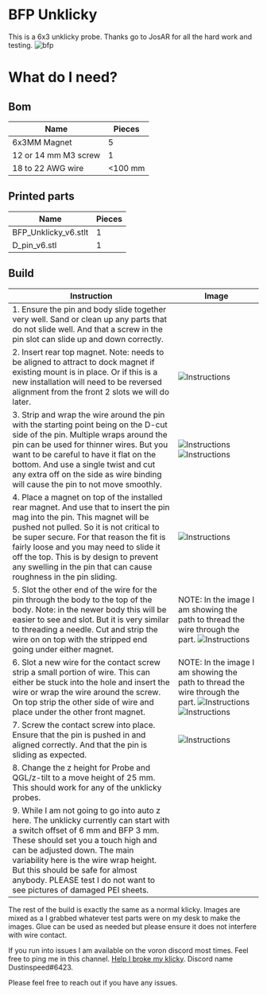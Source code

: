 # BFP Unklicky

This is a 6x3 unklicky probe. Thanks go to JosAR for all the hard work and testing. 
![bfp](https://github.com/majarspeed/Unklicky/raw/main/pictures/BFP.jpg "BFP")

# What do I need?

## Bom
| Name | Pieces |
| ------ | ------ |
| 6x3MM Magnet | 5|
|12 or 14 mm M3 screw| 1|
|18 to 22 AWG wire| <100 mm|


## Printed parts
| Name | Pieces |
| ------ | ------ |
| BFP_Unklicky_v6.stlt | 1|
|D_pin_v6.stl| 1|

## Build
| Instruction | Image |
| ------ | ------ |
|1. Ensure the pin and body slide together very well. Sand or clean up any parts that do not slide well. And that a screw in the pin slot can slide up and down correctly.| |  
|2. Insert rear top magnet. Note: needs to be aligned to attract to dock magnet if existing mount is in place. Or if this is a new installation will need to be reversed alignment from the front 2 slots we will do later.| ![Instructions](https://github.com/majarspeed/Unklicky/raw/main/pictures/top_mag.jpg "Instructions")|
| 3. Strip and wrap the wire around the pin with the starting point being on the D-cut side of the pin. Multiple wraps around the pin can be used for thinner wires. But you want to be careful to have it flat on the bottom. And use a single twist and cut any extra off on the side as wire binding will cause the pin to not move smoothly.|![Instructions](https://github.com/majarspeed/Unklicky/raw/main/pictures/side%20wrap.jpg "Instructions") ![Instructions](https://github.com/majarspeed/Unklicky/raw/main/pictures/top_wrap.jpg "Instructions")|
|4. Place a magnet on top of the installed rear magnet. And use that to insert the pin mag into the pin. This magnet will be pushed not pulled. So it is not critical to be super secure. For that reason the fit is fairly loose and you may need to slide it off the top. This is by design to prevent any swelling in the pin that can cause roughness in the pin sliding.|![Instructions](https://github.com/majarspeed/Unklicky/raw/main/pictures/mag_pin.jpg "Instructions")|
|5. Slot the other end of the wire for the pin through the body to the top of the body. Note: in the newer body this will be easier to see and slot. But it is very similar to threading a needle.  Cut and strip the wire on on top with the stripped end going under either magnet.| NOTE: In the image I am showing the path to thread the wire through the part. ![Instructions](https://github.com/majarspeed/Unklicky/raw/main/pictures/bottom_thread_hole.jpg "Instructions")|
|6. Slot a new wire for the contact screw strip a small portion of wire. This can either be stuck into the hole and insert the wire or wrap the wire around the screw. On top strip the other side of wire and place under the other front magnet.| NOTE: In the image I am showing the path to thread the wire through the part. ![Instructions](https://github.com/majarspeed/Unklicky/raw/main/pictures/front_thread_hole.jpg "Instructions") ![Instructions](https://github.com/majarspeed/Unklicky/raw/main/pictures/top_wired.jpg "Instructions")
|7. Screw the contact screw into place. Ensure that the pin is pushed in and aligned correctly. And that the pin is sliding as expected.| ![Instructions](https://github.com/majarspeed/Unklicky/raw/main/pictures/front_screw.jpg "Instructions")|
|8. Change the z height for Probe and QGL/z-tilt to a move height of 25 mm. This should work for any of the unklicky probes.| |
|9. While I am not going to go into auto z here. The unklicky currently can start with a switch offset of 6 mm and BFP 3 mm. These should set you a touch high and can be adjusted down. The main variability here is the wire wrap height. But this should be safe for almost anybody. PLEASE test I do not want to see pictures of damaged PEI sheets.| |

The rest of the build is exactly the same as a normal klicky. Images are mixed as a I grabbed whatever test parts were on my desk to make the images. 
Glue can be used as needed but please ensure it does not interfere with wire contact. 


If you run into issues I am available on the voron discord most times. Feel free to ping me in this channel.  [Help I broke my klicky](https://discord.com/channels/460117602945990666/969563854071799818). Discord name Dustinspeed#6423. 

Please feel free to reach out if you have any issues. 



